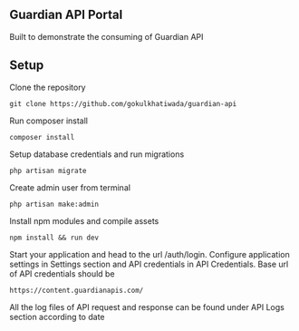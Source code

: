 
## Guardian API Portal

Built to demonstrate the consuming of Guardian API 


## Setup

Clone the repository

```
git clone https://github.com/gokulkhatiwada/guardian-api
```
Run composer install

```
composer install
```

Setup database credentials and run migrations

```
php artisan migrate
```
Create admin user from terminal

```
php artisan make:admin
```

Install npm modules and compile assets
```
npm install && run dev
```

Start your application and head to the url /auth/login.
Configure application settings in Settings section and API credentials in API Credentials.
Base url of API credentials should be 
``` 
https://content.guardianapis.com/
```
All the log files of API request and response can be found under API Logs section according to date






 
